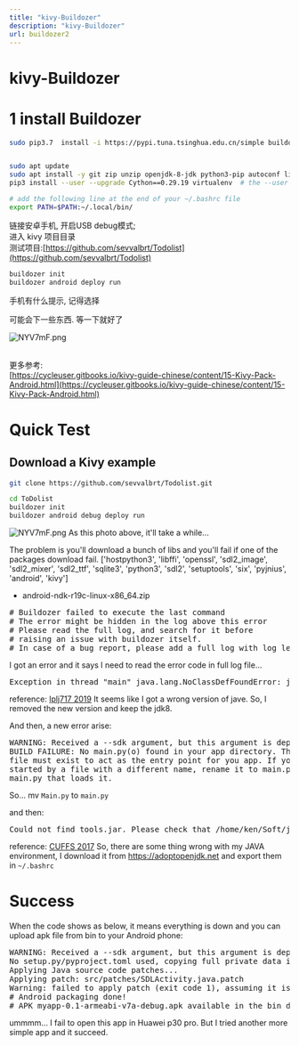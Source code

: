```yaml
---
title: "kivy-Buildozer"
description: "kivy-Buildozer"
url: buildozer2
---
```


# kivy-Buildozer


<a name="Z0CZY"></a>
# 1 install Buildozer

```bash
sudo pip3.7  install -i https://pypi.tuna.tsinghua.edu.cn/simple buildozer


sudo apt update
sudo apt install -y git zip unzip openjdk-8-jdk python3-pip autoconf libtool pkg-config zlib1g-dev libncurses5-dev libncursesw5-dev libtinfo5 cmake libffi-dev libssl-dev
pip3 install --user --upgrade Cython==0.29.19 virtualenv  # the --user should be removed if you do this in a venv

# add the following line at the end of your ~/.bashrc file
export PATH=$PATH:~/.local/bin/
```

链接安卓手机, 开启USB debug模式;<br />进入 kivy 项目目录<br />测试项目:[https://github.com/sevvalbrt/Todolist](https://github.com/sevvalbrt/Todolist)
```bash
buildozer init
buildozer android deploy run
```
手机有什么提示, 记得选择

可能会下一些东西. 等一下就好了<br/>

![NYV7mF.png](https://s1.ax1x.com/2020/06/22/NYV7mF.png)

<br />更多参考:<br />[https://cycleuser.gitbooks.io/kivy-guide-chinese/content/15-Kivy-Pack-Android.html](https://cycleuser.gitbooks.io/kivy-guide-chinese/content/15-Kivy-Pack-Android.html)

# Quick Test

## Download a Kivy example
```bash
git clone https://github.com/sevvalbrt/Todolist.git

cd ToDolist
buildozer init
buildozer android debug deploy run
```
![NYV7mF.png](https://s1.ax1x.com/2020/06/22/NYV7mF.png)
As this photo above, it'll take a while...

The problem is you'll download a bunch of libs and you'll fail if one of the packages download fail.
['hostpython3', 'libffi', 'openssl', 'sdl2_image', 'sdl2_mixer', 'sdl2_ttf', 'sqlite3', 'python3', 'sdl2', 'setuptools', 'six', 'pyjnius', 'android', 'kivy']
- android-ndk-r19c-linux-x86_64.zip

<pre>
# Buildozer failed to execute the last command
# The error might be hidden in the log above this error
# Please read the full log, and search for it before
# raising an issue with buildozer itself.
# In case of a bug report, please add a full log with log_level = 2
</pre>
I got an error and it says I need to read the error code in full log file...

<pre>
Exception in thread "main" java.lang.NoClassDefFoundError: javax/xml/bind/annotation/XmlSchema
</pre>

reference: [lplj717 2019](https://blog.csdn.net/lplj717/article/details/103126209)
It seems like I got a wrong version of jave.
So, I removed the new version and keep the jdk8.

And then, a new error arise:
<pre>
WARNING: Received a --sdk argument, but this argument is deprecated and does nothing.
BUILD FAILURE: No main.py(o) found in your app directory. This
file must exist to act as the entry point for you app. If your app is
started by a file with a different name, rename it to main.py or add a
main.py that loads it.
</pre>

So... mv `Main.py` to `main.py`

and then:
<pre>
Could not find tools.jar. Please check that /home/ken/Soft/jre1.8.0_231 contains a valid JDK installation
</pre>
reference: [CUFFS 2017](https://www.jianshu.com/p/1ed02fb2726d)
So, there are some thing wrong with my JAVA environment, I download it from https://adoptopenjdk.net and export them in `~/.bashrc`

# Success
When the code shows as below, it means everything is down and you can upload apk file from bin to your Android phone:
<pre>
WARNING: Received a --sdk argument, but this argument is deprecated and does nothing.
No setup.py/pyproject.toml used, copying full private data into .apk.
Applying Java source code patches...
Applying patch: src/patches/SDLActivity.java.patch
Warning: failed to apply patch (exit code 1), assuming it is already applied:  src/patches/SDLActivity.java.patch
# Android packaging done!
# APK myapp-0.1-armeabi-v7a-debug.apk available in the bin directory
</pre>

ummmm... I fail to open this app in Huawei p30 pro. But I tried another more simple app and it succeed.
